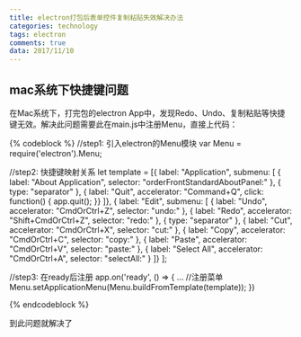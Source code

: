 ```yaml
---
title: electron打包后表单控件复制粘贴失效解决办法
categories: technology
tags: electron
comments: true
data: 2017/11/10
---
```


## mac系统下快捷键问题

在Mac系统下，打完包的electron App中，发现Redo、Undo、复制粘贴等快捷键无效。解决此问题需要此在main.js中注册Menu，直接上代码：

{% codeblock %}
   //step1: 引入electron的Menu模块
   var Menu = require('electron').Menu;

   //step2: 快捷键映射关系
   let template = [{
       label: "Application",
       submenu: [
           { label: "About Application", selector: "orderFrontStandardAboutPanel:" },
           { type: "separator" },
           { label: "Quit", accelerator: "Command+Q", click: function() { app.quit(); }}
       ]}, {
       label: "Edit",
       submenu: [
           { label: "Undo", accelerator: "CmdOrCtrl+Z", selector: "undo:" },
           { label: "Redo", accelerator: "Shift+CmdOrCtrl+Z", selector: "redo:" },
           { type: "separator" },
           { label: "Cut", accelerator: "CmdOrCtrl+X", selector: "cut:" },
           { label: "Copy", accelerator: "CmdOrCtrl+C", selector: "copy:" },
           { label: "Paste", accelerator: "CmdOrCtrl+V", selector: "paste:" },
           { label: "Select All", accelerator: "CmdOrCtrl+A", selector: "selectAll:" }
       ]}
   ];

   //step3: 在ready后注册
   app.on('ready', () => {
     ...
     //注册菜单
     Menu.setApplicationMenu(Menu.buildFromTemplate(template));
   })

{% endcodeblock %}

到此问题就解决了
